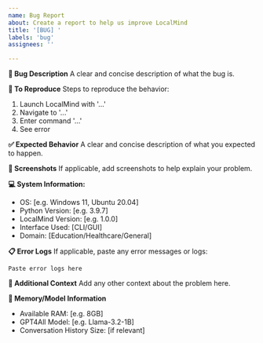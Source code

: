 ```yaml
---
name: Bug Report
about: Create a report to help us improve LocalMind
title: '[BUG] '
labels: 'bug'
assignees: ''

---
```


**🐛 Bug Description**
A clear and concise description of what the bug is.

**🔄 To Reproduce**
Steps to reproduce the behavior:
1. Launch LocalMind with '...'
2. Navigate to '...'
3. Enter command '...'
4. See error

**✅ Expected Behavior**
A clear and concise description of what you expected to happen.

**📸 Screenshots**
If applicable, add screenshots to help explain your problem.

**💻 System Information:**
 - OS: [e.g. Windows 11, Ubuntu 20.04]
 - Python Version: [e.g. 3.9.7]
 - LocalMind Version: [e.g. 1.0.0]
 - Interface Used: [CLI/GUI]
 - Domain: [Education/Healthcare/General]

**📋 Error Logs**
If applicable, paste any error messages or logs:
```
Paste error logs here
```

**🔧 Additional Context**
Add any other context about the problem here.

**🧠 Memory/Model Information**
- Available RAM: [e.g. 8GB]
- GPT4All Model: [e.g. Llama-3.2-1B]
- Conversation History Size: [if relevant]
